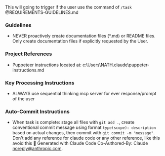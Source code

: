 This will going to trigger if the user use the command of `/task` @REQUIREMENTS-GUIDELINES.md

### Guidelines
- NEVER proactively create documentation files (*.md) or README files. Only create documentation files if explicitly requested by the User.

### Project References
- Puppeteer instructions located at: c:\Users\NATH\.claude\puppeter-instructions.md

### Key Processing Instructions
- ALWAYS use sequential thinking mcp server for ever response/prompt of the user

### Auto-Commit Instructions
- When task is complete: stage all files with `git add .`, create conventional commit message using format `type(scope): description` based on actual changes, then commit with `git commit -m "message"`. Don't add any reference for claude code or any other reference, like this avoid this 🤖 Generated with Claude Code Co-Authored-By: Claude noreply@anthropic.com.